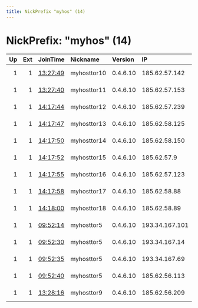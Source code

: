 ```yaml
---
title: NickPrefix "myhos" (14)
---
```


# NickPrefix: "myhos" (14)

|   Up |   Ext | JoinTime                                                                                              | Nickname    | Version   | IP             | AS            | CC   |   ORp |   Dirp | OS    | Contact       |   eFamMembers |
|-----:|------:|:------------------------------------------------------------------------------------------------------|:------------|:----------|:---------------|:--------------|:-----|------:|-------:|:------|:--------------|--------------:|
|    1 |     1 | [13:27:49](https://nusenu.github.io/OrNetStats/w/relay/D2E63DA5FCAA47A4EED5D3368586429EC87508E9.html) | myhosttor10 | 0.4.6.10  | 185.62.57.142  | Snel.com B.V. | nl   |  4002 |      0 | Linux | myname@domain |             1 |
|    1 |     1 | [13:27:40](https://nusenu.github.io/OrNetStats/w/relay/558CE42131F74469DBDF960DFFB790E1F9C5E8CD.html) | myhosttor11 | 0.4.6.10  | 185.62.57.153  | Snel.com B.V. | nl   |  4002 |      0 | Linux | myname@domain |             1 |
|    1 |     1 | [14:17:44](https://nusenu.github.io/OrNetStats/w/relay/75D9A7FA54C66290447F914F81FDAE0DECCA808A.html) | myhosttor12 | 0.4.6.10  | 185.62.57.239  | Snel.com B.V. | nl   |  4002 |      0 | Linux | myname@domain |             1 |
|    1 |     1 | [14:17:47](https://nusenu.github.io/OrNetStats/w/relay/4AB40C0015E529D08C042617B623E9B86A93F7AF.html) | myhosttor13 | 0.4.6.10  | 185.62.58.125  | Snel.com B.V. | nl   |  4002 |      0 | Linux | myname@domain |             1 |
|    1 |     1 | [14:17:50](https://nusenu.github.io/OrNetStats/w/relay/189EB9E26A5F9D8645768E02E374270ECC5FE078.html) | myhosttor14 | 0.4.6.10  | 185.62.58.150  | Snel.com B.V. | nl   |  4002 |      0 | Linux | myname@domain |             1 |
|    1 |     1 | [14:17:52](https://nusenu.github.io/OrNetStats/w/relay/0C24D8BE44723CCFB2674354DE12C1548380937B.html) | myhosttor15 | 0.4.6.10  | 185.62.57.9    | Snel.com B.V. | nl   |  4002 |      0 | Linux | myname@domain |             1 |
|    1 |     1 | [14:17:55](https://nusenu.github.io/OrNetStats/w/relay/43BFDE72694ED55B23E57BE840F34813F8D9B8E8.html) | myhosttor16 | 0.4.6.10  | 185.62.57.123  | Snel.com B.V. | nl   |  4002 |      0 | Linux | myname@domain |             1 |
|    1 |     1 | [14:17:58](https://nusenu.github.io/OrNetStats/w/relay/0891003D7938967C5EC1F733E17A56428F55B9DD.html) | myhosttor17 | 0.4.6.10  | 185.62.58.88   | Snel.com B.V. | nl   |  4002 |      0 | Linux | myname@domain |             1 |
|    1 |     1 | [14:18:00](https://nusenu.github.io/OrNetStats/w/relay/13DB9FE4C01F6192A6F968720052874364D67150.html) | myhosttor18 | 0.4.6.10  | 185.62.58.89   | Snel.com B.V. | nl   |  4002 |      0 | Linux | myname@domain |             1 |
|    1 |     1 | [09:52:14](https://nusenu.github.io/OrNetStats/w/relay/2283A9A8AA88803AA0765E517457A52CD65996D8.html) | myhosttor5  | 0.4.6.10  | 193.34.167.101 | Snel.com B.V. | nl   |  4002 |      0 | Linux | myname@domain |             1 |
|    1 |     1 | [09:52:30](https://nusenu.github.io/OrNetStats/w/relay/8428DFB1D10CFBAF4A007B4313C86E1DE99961FA.html) | myhosttor5  | 0.4.6.10  | 193.34.167.14  | Snel.com B.V. | nl   |  4002 |      0 | Linux | myname@domain |             1 |
|    1 |     1 | [09:52:35](https://nusenu.github.io/OrNetStats/w/relay/D8C10DD3B507E27FA1C572429E9AB28C1A4B34E3.html) | myhosttor5  | 0.4.6.10  | 193.34.167.69  | Snel.com B.V. | nl   |  4002 |      0 | Linux | myname@domain |             1 |
|    1 |     1 | [09:52:40](https://nusenu.github.io/OrNetStats/w/relay/9DE983C46E97165A129F63BDF11FC4D448597C14.html) | myhosttor5  | 0.4.6.10  | 185.62.56.113  | Snel.com B.V. | nl   |  4002 |      0 | Linux | myname@domain |             1 |
|    1 |     1 | [13:28:16](https://nusenu.github.io/OrNetStats/w/relay/A31524633F9E7E70A223E13476A14C6E5AD3ED26.html) | myhosttor9  | 0.4.6.10  | 185.62.56.209  | Snel.com B.V. | nl   |  4002 |      0 | Linux | myname@domain |             1 |
